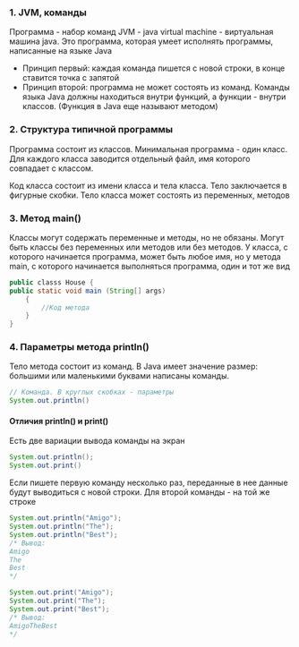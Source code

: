 
### 1. JVM, команды

Программа - набор команд
JVM - java virtual machine - виртуальная машина java. Это программа, которая умеет исполнять программы, написанные на языке Java

- Принцип первый: каждая команда пишется с новой строки, в конце ставится точка с запятой
- Принцип второй: программа не может состоять из команд. Команды языка Java должны находиться внутри функций, а функции - внутри классов. (Функция в Java еще называют методом)

### 2. Структура типичной программы

Программа состоит из классов. Минимальная программа - один класс. Для каждого класса заводится отдельный файл, имя которого совпадает с классом.

Код класса состоит из имени класса и тела класса. Тело заключается в фигурные скобки.
Тело класса может состоять из переменных, методов

### 3. Метод main()

Классы могут содержать переменные и методы, но не обязаны. Могут быть классы без переменных или методов или без методов.
У класса, с которого начинается программа, может быть любое имя, но у метода main, с которого начинается выполняться программа, один и тот же вид

```Java
public classs House {
public static void main (String[] args)
	{
        //Код метода
	}
}
```


### 4. Параметры метода println()

Тело метода состоит из команд. 
В Java имеет значение размер: большими или маленькими буквами написаны команды.

```Java
// Команда. В круглых скобках - параметры
System.out.println()
```

#### Отличия println() и print()

Есть две вариации вывода команды на экран
```java
System.out.println();
System.out.print()
```
Если пишете первую команду несколько раз, переданные в нее данные будут выводиться с новой строки.
Для второй команды - на той же строке
```Java
System.out.println("Amigo"); 
System.out.println("The"); 
System.out.println("Best"); 
/* Вывод:
Amigo
The
Best
*/
```

```Java
System.out.print("Amigo"); 
System.out.print("The");
System.out.print("Best");
/* Вывод:
AmigoTheBest
*/
```
